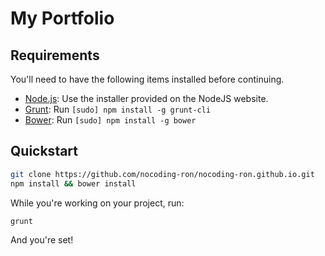 # My Portfolio


## Requirements

You'll need to have the following items installed before continuing.

  * [Node.js](http://nodejs.org): Use the installer provided on the NodeJS website.
  * [Grunt](http://gruntjs.com/): Run `[sudo] npm install -g grunt-cli`
  * [Bower](http://bower.io): Run `[sudo] npm install -g bower`

## Quickstart

```bash
git clone https://github.com/nocoding-ron/nocoding-ron.github.io.git
npm install && bower install
```

While you're working on your project, run:

`grunt`

And you're set!

